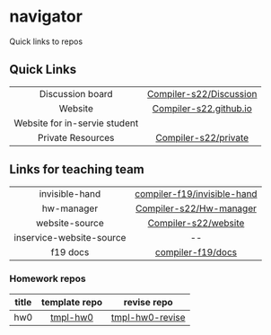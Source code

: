 # navigator

Quick links to repos

## Quick Links

|||
|:-:|:-:|
| Discussion board | [Compiler-s22/Discussion](https://github.com/compiler-f21/discussion) |
| Website | [Compiler-s22.github.io](https://compiler-f21.github.io) |
| Website for in-servie student |  |
| Private Resources | [Compiler-s22/private](https://github.com/compiler-f21/private) |

## Links for teaching team

|||
|:-:|:-:|
| invisible-hand | [compiler-f19/invisible-hand](https://github.com/compiler-f19/invisible-hand) |
| hw-manager | [Compiler-s22/Hw-manager](https://github.com/compiler-s20/Hw-manager) |
| website-source | [Compiler-s22/website](https://github.com/compiler-f21/website) |
| inservice-website-source | -- |
| f19 docs | [compiler-f19/docs](https://github.com/compiler-f19/docs) |

### Homework repos

|title|template repo|revise repo|
|:-:|:-:|:-:|
|hw0|[tmpl-hw0](https://github.com/compiler-f21/tmpl-hw0)|[tmpl-hw0-revise](https://github.com/compiler-f21/tmpl-hw0-revise)|


